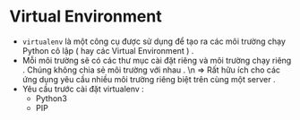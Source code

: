 # Virtual Environment
* `virtualenv` là một công cụ được sử dụng để tạo ra các môi trường chạy Python cô lập ( hay các Virtual Environment ) .
* Mỗi môi trường sẽ có các thư mục cài đặt riêng và môi trường chạy riêng . Chúng không chia sẻ môi trường với nhau . \n => Rất hữu ích cho các ứng dụng yêu cầu nhiều môi trường riêng biệt trên cùng một server .
* Yêu cầu trước cài đặt virtualenv :
    * Python3
    * PIP
    